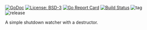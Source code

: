 [![GoDoc](https://godoc.org/github.com/henderjon/shutdown?status.svg)](https://godoc.org/github.com/henderjon/shutdown)
[![License: BSD-3](https://img.shields.io/badge/license-BSD--3-blue.svg)](https://img.shields.io/badge/license-BSD--3-blue.svg)
[![Go Report Card](https://goreportcard.com/badge/github.com/henderjon/shutdown)](https://goreportcard.com/report/github.com/henderjon/shutdown)
[![Build Status](https://travis-ci.org/henderjon/shutdown.svg?branch=dev)](https://travis-ci.org/henderjon/shutdown)
![tag](https://img.shields.io/github/tag/henderjon/shutdown.svg)
![release](https://img.shields.io/github/release/henderjon/shutdown.svg)


A simple shutdown watcher with a destructor.
